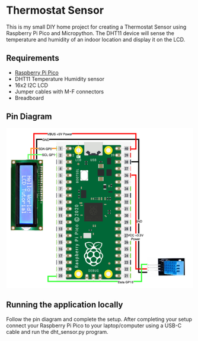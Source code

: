 # Thermostat Sensor

This is my small DIY home project for creating a Thermostat Sensor using Raspberry Pi Pico and 
Micropython. The DHT11 device will sense the temperature and humidity of an indoor location and 
display it on the LCD.


## Requirements

- [Raspberry Pi Pico](https://www.raspberrypi.com/products/raspberry-pi-pico/)
- DHT11 Temperature Humidity sensor
- 16x2 I2C LCD
- Jumper cables with M-F connectors
- Breadboard


## Pin Diagram

<img src="temperature-sensor-pin-diagram.png">


## Running the application locally

Follow the pin diagram and complete the setup. After completing your setup connect your 
Raspberry Pi Pico to your laptop/computer using a USB-C cable and run the dht_sensor.py program.





